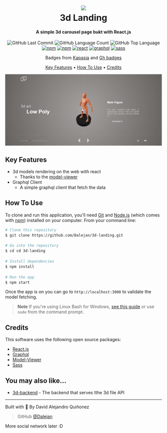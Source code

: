 <h1 align="center">
  <br>
  <img src="public\favicon.ico"  width="200">
  <br>
    3d Landing
  <br>
</h1>

<h4 align="center">A simple 3d carousel page bukt with React.js</h4>

<p align="center">
<img alt="GitHub Last Commit" src="https://img.shields.io/github/last-commit/dalejan/3d-landing" />
<img alt="GitHub Language Count" src="https://img.shields.io/github/languages/count/dalejan/3d-landing" />
<img alt="GitHub Top Language" src="https://img.shields.io/github/languages/top/dalejan/3d-landing" />
<a href='https://github.com/shivamkapasia0' target="_blank"><img alt='npm' src='https://img.shields.io/badge/9.5.1-100000?style=flat&logo=npm&logoColor=white&labelColor=339933&color=5e5e5e'/></a>
<a href='https://github.com/shivamkapasia0' target="_blank"><img alt='npm' src='https://img.shields.io/badge/9.5.1-100000?style=flat&logo=npm&logoColor=white&labelColor=CB3837&color=5e5e5e'/></a>
<a href='https://github.com/shivamkapasia0' target="_blank"><img alt='react' src='https://img.shields.io/badge/^16.14.0-100000?style=flat&logo=react&logoColor=white&labelColor=61DAFB&color=666666'/></a>
<a href='https://github.com/shivamkapasia0' target="_blank"><img alt='graphql' src='https://img.shields.io/badge/^15.8.0-100000?style=flat&logo=graphql&logoColor=white&labelColor=E10098&color=5e5e5e'/></a>
<a href='https://github.com/shivamkapasia0' target="_blank"><img alt='sass' src='https://img.shields.io/badge/^1.62.1-100000?style=flat&logo=sass&logoColor=white&labelColor=CC6699&color=666666'/></a>
</p>

<p align="center">Badges from <a href="https://kapasia-dev-ed.my.site.com/Badges4Me/s/" target="_blank">Kapasia</a> and <a href="https://github-badges.netlify.app/" target="_blank"> Gh badges</a> </p>

<p align="center">
  <a href="#key-features">Key Features</a> •
  <a href="#how-to-use">How To Use</a> •
  <a href="#credits">Credits</a> 
</p>

<p align="center"><img width="900px" src="public/thumbnail.JPG"/></p>

## Key Features

- 3d models rendering on the web with react
  - Thanks to the [model-viewer](https://github.com/google/model-viewer)
- Graphql Client
  - A simple graphql client that fetch the data

## How To Use

To clone and run this application, you'll need [Git](https://git-scm.com) and [Node.js](https://nodejs.org/en/download/) (which comes with [npm](http://npmjs.com)) installed on your computer. From your command line:

```bash
# Clone this repository
$ git clone https://github.com/Dalejan/3d-landing.git

# Go into the repository
$ cd cd 3d-landing

# Install dependencies
$ npm install

# Run the app
$ npm start
```

Once the app is on you can go to `http://localhost:3000` to validate the model fetching.

> **Note**
> If you're using Linux Bash for Windows, [see this guide](https://www.howtogeek.com/261575/how-to-run-graphical-linux-desktop-applications-from-windows-10s-bash-shell/) or use `node` from the command prompt.

## Credits

This software uses the following open source packages:

- [React.js](https://react.dev/)
- [Graphql](https://graphql.org/)
- [Model-Viewer](https://github.com/google/model-viewer)
- [Sass](https://sass-lang.com/)

## You may also like...

- [3d-backend](https://github.com/Dalejan/3d-backend) - The backend that serves tthe 3d file API

---

Built with <span role="img" aria-label="heart emoji">💖</span> By David Alejandro Quiñonez

> GitHub [@Dalejan](https://github.com/Dalejan)

More social network later :D
